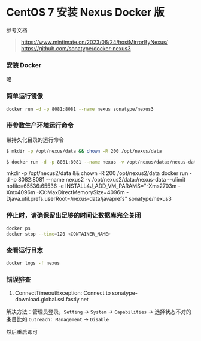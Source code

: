 # CentOS 7 安装 Nexus Docker 版

参考文档
> https://www.mintimate.cn/2023/06/24/hostMirrorByNexus/
> https://github.com/sonatype/docker-nexus3

### 安装 Docker

略

### 简单运行镜像
```bash
docker run -d -p 8081:8081 --name nexus sonatype/nexus3
```

### 带参数生产环境运行命令

带持久化目录的运行命令

```bash
$ mkdir -p /opt/nexus/data && chown -R 200 /opt/nexus/data

$ docker run -d -p 8081:8081 --name nexus -v /opt/nexus/data:/nexus-data -e INSTALL4J_ADD_VM_PARAMS="-Xms2703m -Xmx4096m -XX:MaxDirectMemorySize=4096m -Djava.util.prefs.userRoot=/nexus-data/javaprefs" sonatype/nexus3
```

mkdir -p /opt/nexus2/data && chown -R 200 /opt/nexus2/data
docker run -d -p 8082:8081 --name nexus2 -v /opt/nexus2/data:/nexus-data --ulimit nofile=65536:65536 -e INSTALL4J_ADD_VM_PARAMS="-Xms2703m -Xmx4096m -XX:MaxDirectMemorySize=4096m -Djava.util.prefs.userRoot=/nexus-data/javaprefs" sonatype/nexus3



### 停止时，请确保留出足够的时间让数据库完全关闭

```bash
docker ps
docker stop --time=120 <CONTAINER_NAME>
```

### 查看运行日志

```bash
docker logs -f nexus
```

### 错误排查

1.  ConnectTimeoutException: Connect to sonatype-download.global.ssl.fastly.net

解决方法：管理员登录，`Setting` -> `System` -> `Capabilities` -> 选择状态不对的条目比如 `Outreach: Management` -> `Disable`

然后重启即可
